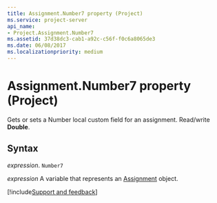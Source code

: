 ```yaml
---
title: Assignment.Number7 property (Project)
ms.service: project-server
api_name:
- Project.Assignment.Number7
ms.assetid: 37d38dc3-cab1-a92c-c56f-f0c6a8065de3
ms.date: 06/08/2017
ms.localizationpriority: medium
---
```



# Assignment.Number7 property (Project)

Gets or sets a Number local custom field for an assignment. Read/write **Double**.


## Syntax

_expression_. `Number7`

_expression_ A variable that represents an [Assignment](./Project.Assignment.md) object.

[!include[Support and feedback](~/includes/feedback-boilerplate.md)]